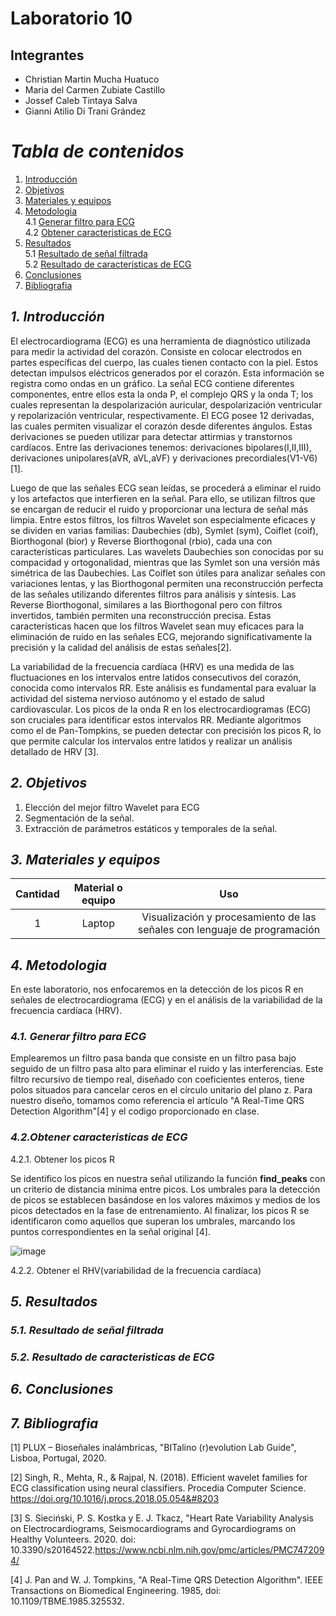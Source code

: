 
# Laboratorio 10
## Integrantes
- Christian Martin Mucha Huatuco
- Maria del Carmen Zubiate Castillo
- Jossef Caleb Tintaya Salva
- Gianni Atilio Di Trani Grández

# *Tabla de contenidos*

1. [Introducción](#id1)
2. [Objetivos](#id2)
3. [Materiales y equipos](#id3)
4. [Metodologia](#id4)\
     4.1 [Generar filtro para ECG](#id5)\
     4.2 [Obtener caracteristicas de ECG](#id6)
6. [Resultados](#id7)\
     5.1 [Resultado de señal filtrada](#id8)\
     5.2 [Resultado de caracteristicas de ECG](#id9)
8. [Conclusiones](#id10)
9. [Bibliografia](#id11)
   
## *1. Introducción* <a name="id1"></a>

El electrocardiograma (ECG) es una herramienta de diagnóstico utilizada para medir la actividad del corazón. Consiste en colocar electrodos en partes específicas del cuerpo, las cuales tienen contacto con la piel. Estos detectan impulsos eléctricos generados por el corazón. Esta información se registra como ondas en un gráfico.
La señal ECG contiene diferentes componentes, entre ellos esta la onda P, el complejo QRS y la onda T; los cuales representan la despolarización auricular, despolarización ventricular y repolarización ventricular, respectivamente.
El ECG posee 12 derivadas, las cuales permiten visualizar el corazón desde diferentes ángulos. Estas derivaciones se pueden utilizar para detectar attirmias y transtornos cardíacos. Entre las derivaciones tenemos: derivaciones bipolares(I,II,III), derivaciones unipolares(aVR, aVL,aVF) y derivaciones precordiales(V1-V6)[1].


Luego de que las señales ECG sean leídas, se procederá a eliminar el ruido y los artefactos que interfieren en la señal. Para ello, se utilizan filtros que se encargan de reducir el ruido y proporcionar una lectura de señal más limpia. Entre estos filtros, los filtros Wavelet son especialmente eficaces y se dividen en varias familias: Daubechies (db), Symlet (sym), Coiflet (coif), Biorthogonal (bior) y Reverse Biorthogonal (rbio), cada una con características particulares. Las wavelets Daubechies son conocidas por su compacidad y ortogonalidad, mientras que las Symlet son una versión más simétrica de las Daubechies. Las Coiflet son útiles para analizar señales con variaciones lentas, y las Biorthogonal permiten una reconstrucción perfecta de las señales utilizando diferentes filtros para análisis y síntesis. Las Reverse Biorthogonal, similares a las Biorthogonal pero con filtros invertidos, también permiten una reconstrucción precisa. Estas características hacen que los filtros Wavelet sean muy eficaces para la eliminación de ruido en las señales ECG, mejorando significativamente la precisión y la calidad del análisis de estas señales[2].

La variabilidad de la frecuencia cardíaca (HRV) es una medida de las fluctuaciones en los intervalos entre latidos consecutivos del corazón, conocida como intervalos RR. Este análisis es fundamental para evaluar la actividad del sistema nervioso autónomo y el estado de salud cardiovascular. Los picos de la onda R en los electrocardiogramas (ECG) son cruciales para identificar estos intervalos RR. Mediante algoritmos como el de Pan-Tompkins, se pueden detectar con precisión los picos R, lo que permite calcular los intervalos entre latidos y realizar un análisis detallado de HRV [3]. 

## *2. Objetivos* <a name="id2"></a>

1. Elección del mejor filtro Wavelet para ECG
2. Segmentación de la señal.
3. Extracción de parámetros estáticos y temporales de la señal.

## *3. Materiales y equipos* <a name="id3"></a>

| Cantidad |	Material o equipo |	Uso
|:------------:|:---------------:|:------------:|
| 1	| Laptop	| Visualización y procesamiento de las señales con lenguaje de programación

## *4. Metodologia* <a name="id4"></a>

En este laboratorio, nos enfocaremos en la detección de los picos R en señales de electrocardiograma (ECG) y en el análisis de la variabilidad de la frecuencia cardíaca (HRV).

### *4.1. Generar filtro  para ECG* <a name="id5"></a>

Emplearemos un filtro pasa banda que consiste en un filtro pasa bajo seguido de un filtro pasa alto para eliminar el ruido y las interferencias. Este filtro recursivo de tiempo real, diseñado con coeficientes enteros, tiene polos situados para cancelar ceros en el círculo unitario del plano z. Para nuestro diseño, tomamos como referencia el artículo "A Real-Time QRS Detection Algorithm"[4] y el codigo proporcionado en clase.


### *4.2.Obtener caracteristicas de ECG* <a name="id6"></a>

4.2.1. Obtener los picos R

Se identifico los picos en nuestra señal utilizando la función **find_peaks** con un criterio de distancia mínima entre picos. Los umbrales para la detección de picos se establecen basándose en los valores máximos y medios de los picos detectados en la fase de entrenamiento. Al finalizar, los picos R se identificaron como aquellos que superan los umbrales, marcando los puntos correspondientes en la señal original [4].

![image](https://github.com/MariaZubiate/isb_2024_gh82/assets/164455359/c9c33ec6-1ebb-4785-84cb-1127934b47b3)

4.2.2. Obtener el RHV(variabilidad de la frecuencia cardíaca)

     
## *5. Resultados* <a name="id7"></a>


### *5.1. Resultado de señal filtrada* <a name="id8"></a>


### *5.2. Resultado de caracteristicas de ECG* <a name="id9"></a>


## *6. Conclusiones* <a name="id10"></a>


## *7. Bibliografia* <a name="id11"></a>

[1] PLUX – Bioseñales inalámbricas, "BITalino (r)evolution Lab Guide", Lisboa, Portugal, 2020.

[2] Singh, R., Mehta, R., & Rajpal, N. (2018). Efficient wavelet families for ECG classification using neural classifiers. Procedia Computer Science. https://doi.org/10.1016/j.procs.2018.05.054&#8203 

[3] S. Sieciński, P. S. Kostka y E. J. Tkacz, "Heart Rate Variability Analysis on Electrocardiograms, Seismocardiograms and Gyrocardiograms on Healthy Volunteers. 2020. doi: 10.3390/s20164522.https://www.ncbi.nlm.nih.gov/pmc/articles/PMC7472094/

[4] J. Pan and W. J. Tompkins, "A Real-Time QRS Detection Algorithm". IEEE Transactions on Biomedical Engineering. 1985, doi: 10.1109/TBME.1985.325532.



